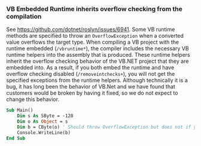 ### VB Embedded Runtime inherits overflow checking from the compilation

See https://github.com/dotnet/roslyn/issues/6941. Some VB runtime methods are specified to throw an `OverflowException` when a converted value overflows the target type. When compiling a VB project with the runtime embedded (`/vbruntime*`), the compiler includes the necessary VB runtime helpers into the assembly that is produced.  These runtime helpers inherit the overflow checking behavior of the VB.NET project that they are embedded into.  As a result, if you both embed the runtime and have overflow checking disabled (`/removeintchecks+`), you will not get the specified exceptions from the runtime helpers.  Although technically it is a bug, it has long been the behavior of VB.Net and we have found that customers would be broken by having it fixed, so we do not expect to change this behavior.

``` vb
Sub Main()
    Dim s As SByte = -128
    Dim o As Object = s
    Dim b = CByte(o) ' Should throw OverflowException but does not if you compile with /vbruntime* /removeintchecks+
    Console.WriteLine(b)
End Sub
```
